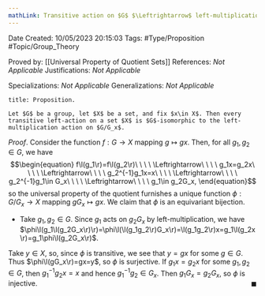 ```yaml
---
mathLink: Transitive action on $G$ $\Leftrightarrow$ left-multiplication on $G/G_x$
---
```


<div class="topSpace"></div>

Date Created: 10/05/2023 20:15:03
Tags: #Type/Proposition #Topic/Group_Theory

Proved by: [[Universal Property of Quotient Sets]]
References: _Not Applicable_
Justifications: _Not Applicable_

Specializations: _Not Applicable_
Generalizations: _Not Applicable_

``` ad-Proposition
title: Proposition.

Let $G$ be a group, let $X$ be a set, and fix $x\in X$. Then every transitive left-action on a set $X$ is $G$-isomorphic to the left-multiplication action on $G/G_x$.

```

_Proof_. Consider the function $f:G\to X$ mapping $g\mapsto gx$. Then, for all $g_1,g_2\in G$, we have
$$\begin{equation}
    f\l(g_1\r)=f\l(g_2\r)\ \ \ \ \Leftrightarrow\ \ \ \ g_1x=g_2x\ \ \ \ \Leftrightarrow\ \ \ \ g_2^{-1}g_1x=x\ \ \ \ \Leftrightarrow\ \ \ \ g_2^{-1}g_1\in G_x\ \ \ \ \Leftrightarrow\ \ \ \ g_1\in g_2G_x,
\end{equation}$$
so the universal property of the quotient furnishes a unique function $\phi:G/G_x\to X$ mapping $gG_x\mapsto gx$. We claim that $\phi$ is an equivariant bijection.
* Take $g_1,g_2\in G$. Since $g_1$ acts on $g_2G_x$ by left-multiplication, we have $\phi\l(g_1\l(g_2G_x\r)\r)=\phi\l(\l(g_1g_2\r)G_x\r)=\l(g_1g_2\r)x=g_1\l(g_2x\r)=g_1\phi\l(g_2G_x\r)$.

Take $y\in X$, so, since $\phi$ is transitive, we see that $y=gx$ for some $g\in G$. Thus $\phi\l(gG_x\r)=gx=y$, so $\phi$ is surjective. If $g_1x=g_2x$ for some $g_1,g_2\in G$, then $g_1^{-1}g_2x=x$ and hence $g_1^{-1}g_2\in G_x$. Then $g_1G_x=g_2G_x$, so $\phi$ is injective.<span style="float:right;">$\blacksquare$</span>
